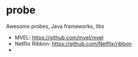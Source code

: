 # probe
Awesome probes, Java frameworks, libs 

- MVEL: https://github.com/mvel/mvel
- Netflix Ribbon: https://github.com/Netflix/ribbon
- 
